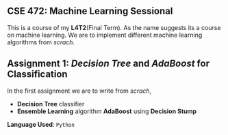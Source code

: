CSE 472: Machine Learning Sessional
-----------------------------------
This is a course of my **L4T2**(Final Term). As the name suggests its a course on machine learning.
We are to implement different machine learning algorithms from _scrach_.

Assignment 1: _Decision Tree_ and _AdaBoost_ for Classification
-----------------------------------------------------------
In the first assignment we are to write from _scrach_,

* **Decision Tree** classifier
* **Ensemble Learning** algorithm **AdaBoost** using **Decision Stump**

**Language Used**: `Python`